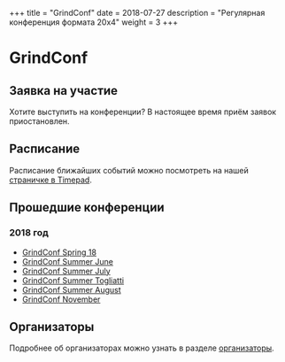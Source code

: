 +++
title = "GrindConf"
date = 2018-07-27
description = "Регулярная конференция формата 20х4"
weight = 3
+++

# GrindConf

## Заявка на участие

Хотите выступить на конференции? В настоящее время приём заявок приостановлен.

## Расписание

Расписание ближайших событий можно посмотреть на нашей [страничке в Timepad](https://samara-it-community.timepad.ru/).

## Прошедшие конференции

### 2018 год

- [GrindConf Spring 18](https://samara-it-community.timepad.ru/event/706307/)
- [GrindConf Summer June](https://samara-it-community.timepad.ru/event/736565/)
- [GrindConf Summer July](https://vk.com/event168174576)
- [GrindConf Summer Togliatti](https://vk.com/event167740154)
- [GrindConf Summer August](https://vk.com/event169250053)
- [GrindConf November](https://vk.com/event172461220)

## Организаторы

Подробнее об организаторах можно узнать в разделе [организаторы](/people/orgs/#grind_conf).
